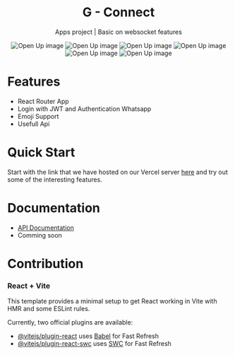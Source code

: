 <h1 align="center">G - Connect</h1>
<p align="center">Apps project | Basic on websocket features</p>

<p align="center">
    <img alt="Open Up image" src="https://img.shields.io/badge/WhatsApp-25D366?style=for-the-badge&logo=whatsapp&logoColor=white">
    <img alt="Open Up image" src="https://img.shields.io/badge/Vercel-000000?style=for-the-badge&logo=vercel&logoColor=white">
    <img alt="Open Up image" src="https://img.shields.io/badge/Bootstrap-563D7C?style=for-the-badge&logo=bootstrap&logoColor=white">
    <img alt="Open Up image" src="https://img.shields.io/badge/Vite-B73BFE?style=for-the-badge&logo=vite&logoColor=FFD62E">
    <img alt="Open Up image" src="https://img.shields.io/badge/React-20232A?style=for-the-badge&logo=react&logoColor=61DAFB">
    <img alt="Open Up image" src="https://img.shields.io/badge/React_Router-CA4245?style=for-the-badge&logo=react-router&logoColor=white">
</p>

# Features

-   React Router App
-   Login with JWT and Authentication Whatsapp
-   Emoji Support
-   Usefull Api

# Quick Start

Start with the link that we have hosted on our Vercel server [here]("https://g-connect-six.vercel.app/chats") and try out some of the interesting features.

# Documentation

- [API Documentation]("./backend/README.md")
-   Comming soon

# Contribution

### React + Vite

This template provides a minimal setup to get React working in Vite with HMR and some ESLint rules.

Currently, two official plugins are available:

-   [@vitejs/plugin-react](https://github.com/vitejs/vite-plugin-react/blob/main/packages/plugin-react/README.md) uses [Babel](https://babeljs.io/) for Fast Refresh
-   [@vitejs/plugin-react-swc](https://github.com/vitejs/vite-plugin-react-swc) uses [SWC](https://swc.rs/) for Fast Refresh
